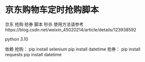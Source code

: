 # 京东购物车定时抢购脚本
京东 抢购 抢券 脚本 秒杀
使用方法请参考https://blog.csdn.net/weixin_45020214/article/details/123938592

python 3.10

依赖
抢购：
pip install selenium
pip install datetime
抢券：
pip install requests
pip install datetime
